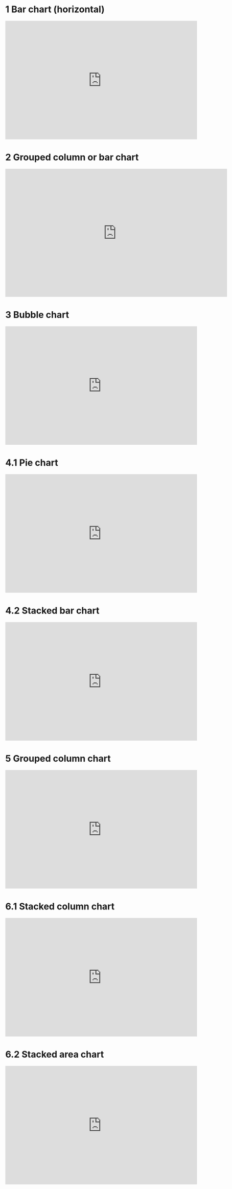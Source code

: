 # 1 Bar chart (horizontal)

<iframe width="600" height="371" seamless frameborder="0" scrolling="no" src="https://docs.google.com/spreadsheets/d/1PcI7MjiZjBXiMxKcJVijztHAByv8PlND8avOvec_7wE/pubchart?oid=482751926&amp;format=interactive"></iframe>

# 2 Grouped column or bar chart

<iframe width="694" height="401" seamless frameborder="0" scrolling="no" src="https://docs.google.com/spreadsheets/d/1PcI7MjiZjBXiMxKcJVijztHAByv8PlND8avOvec_7wE/pubchart?oid=1891987733&amp;format=interactive"></iframe>

# 3 Bubble chart

<iframe width="600" height="371" seamless frameborder="0" scrolling="no" src="https://docs.google.com/spreadsheets/d/1PcI7MjiZjBXiMxKcJVijztHAByv8PlND8avOvec_7wE/pubchart?oid=1972262586&amp;format=interactive"></iframe>

# 4.1 Pie chart

<iframe width="600" height="371" seamless frameborder="0" scrolling="no" src="https://docs.google.com/spreadsheets/d/1PcI7MjiZjBXiMxKcJVijztHAByv8PlND8avOvec_7wE/pubchart?oid=1795833777&amp;format=interactive"></iframe>

# 4.2 Stacked bar chart 

<iframe width="600" height="371" seamless frameborder="0" scrolling="no" src="https://docs.google.com/spreadsheets/d/1PcI7MjiZjBXiMxKcJVijztHAByv8PlND8avOvec_7wE/pubchart?oid=1694538787&amp;format=interactive"></iframe>

# 5 Grouped column chart
<iframe width="600" height="371" seamless frameborder="0" scrolling="no" src="https://docs.google.com/spreadsheets/d/1PcI7MjiZjBXiMxKcJVijztHAByv8PlND8avOvec_7wE/pubchart?oid=430937014&amp;format=interactive"></iframe>

# 6.1 Stacked column chart
<iframe width="600" height="371" seamless frameborder="0" scrolling="no" src="https://docs.google.com/spreadsheets/d/1PcI7MjiZjBXiMxKcJVijztHAByv8PlND8avOvec_7wE/pubchart?oid=813771279&amp;format=interactive"></iframe>

# 6.2 Stacked area chart
<iframe width="600" height="371" seamless frameborder="0" scrolling="no" src="https://docs.google.com/spreadsheets/d/1PcI7MjiZjBXiMxKcJVijztHAByv8PlND8avOvec_7wE/pubchart?oid=1461652011&amp;format=interactive"></iframe>

